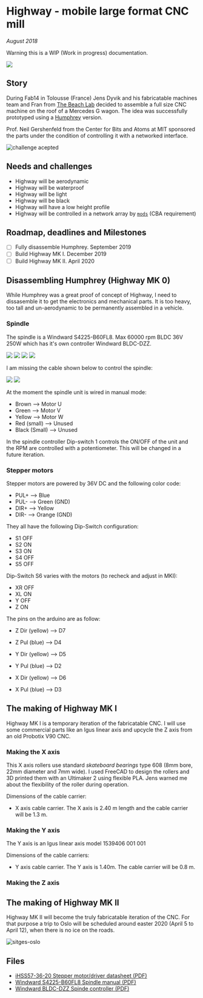 # Highway - mobile large format CNC mill

*August 2018*


Warning this is a WIP (Work in progress) documentation.

![](./img/highwayfab14.jpg)

## Story

During Fab14 in Tolousse (France) Jens Dyvik and his fabricatable machines team and Fran from [The Beach Lab](https://github.com/thebeachlab) decided to assemble a full size CNC machine on the roof of a Mercedes G wagon. The idea was successfully prototyped using a [Humphrey](https://github.com/fellesverkstedet/fabricatable-machines/tree/master/humphrey-large-format-cnc) version.

Prof. Neil Gershenfeld from the Center for Bits and Atoms at MIT sponsored the parts under the condition of controlling it with a networked interface.

![challenge acepted](./img/challenge.jpg)

## Needs and challenges

- Highway will be aerodynamic
- Highway will be waterproof
- Highway will be light
- Highway will be black
- Highway will have a low height profile
- Highway will be controlled in a network array by [`mods`](https://github.com/fabfoundation/mods) (CBA requirement)

## Roadmap, deadlines and Milestones

- [ ] Fully disassemble Humphrey. September 2019
- [ ] Build Highway MK I. December 2019
- [ ] Build Highway MK II. April 2020

## Disassembling Humphrey (Highway MK 0)

While Humphrey was a great proof of concept of Highway, I need to dissasemble it to get the electronics and mechanical parts. It is too heavy, too tall and un-aerodynamic to be permanently assembled in a vehicle.

### Spindle

The spindle is a Windward S4225-B60FL8. Max 60000 rpm BLDC 36V 250W which has it's own controller Windward BLDC-DZZ. 

![](img/S4225-B60_1.jpg)
![](img/s-l500.jpg)
![](img/s-l1600.jpg)
![](img/s-l16002.jpg)

I am missing the cable shown below to control the spindle:

![](img/BLDC-DZZ2.jpg)
![](img/BLDCDZZ1.png)

At the moment the spindle unit is wired in manual mode:

- Brown --> Motor U
- Green -->  Motor V
- Yellow --> Motor W
- Red (small) --> Unused
- Black (Small) --> Unused

In the spindle controller Dip-switch 1 controls the ON/OFF of the unit and the RPM are controlled with a potentiometer. This will be changed in a future iteration.

### Stepper motors

Stepper motors are powered by 36V DC and the following color code:

- PUL+ --> Blue
- PUL- --> Green (GND)
- DIR+ --> Yellow
- DIR- --> Orange (GND)

They all have the following Dip-Switch configuration:

- S1 OFF
- S2 ON
- S3 ON
- S4 OFF
- S5 OFF

Dip-Switch S6 varies with the motors (to recheck and adjust in MKI):

- XR OFF
- XL ON
- Y OFF
- Z ON

The pins on the arduino are as follow:

- Z Dir (yellow) --> D7
- Z Pul (blue) --> D4

- Y Dir (yellow) --> D5
- Y Pul (blue) --> D2

- X Dir (yellow) --> D6
- X Pul (blue) --> D3


## The making of Highway MK I

Highway MK I is a temporary iteration of the fabricatable CNC. I will use some commercial parts like an Igus linear axis and upcycle the Z axis from an old Probotix V90 CNC.

### Making the X axis

This X axis rollers use standard *skateboard bearings* type 608 (8mm bore, 22mm diameter and 7mm wide). I used FreeCAD to design the rollers and 3D printed them with an Ultimaker 2 using flexible PLA. Jens warned me about the flexibility of the roller during operation.

Dimensions of the cable carrier:

- X axis cable carrier. The X axis is 2.40 m length and the cable carrier will be 1.3 m.

### Making the Y axis

The Y axis is an Igus linear axis model 1539406 001 001

Dimensions of the cable carriers:

- Y axis cable carrier. The Y axis is 1.40m. The cable carrier will be 0.8 m.

### Making the Z axis


## The making of Highway MK II

Highway MK II will become the truly fabricatable iteration of the CNC. For that purpose a trip to Oslo will be scheduled around easter 2020 (April 5 to April 12), when there is no ice on the roads.

![sitges-oslo](./img/sitges-oslo.png)

## Files

- [iHSS57-36-20 Stepper motor/driver datasheet (PDF)](./files/ihss-ds.pdf)
- [Windward S4225-B60FL8 Spindle manual (PDF)]()
- [Windward BLDC-DZZ Spinde controller (PDF)](./files/BLDC-DZZ-manual.pdf)
